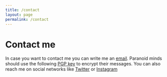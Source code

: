 ```yaml
---
title: /contact
layout: page
permalink: /contact
---
```


# Contact me

In case you want to contact me you can write me an [email](mailto:barrakudarain@gmail.com).
Paranoid minds should use the following [PGP key](https://pgp.mit.edu/pks/lookup?op=get&search=0xDB1D1D08E6457C07) to encrypt their messages.
You can also reach me on social networks like [Twitter](https://twitter.com/BaRRaKudaRain) or [Instagram](https://www.instagram.com/barrakudarain_a.k.a_nm/)
